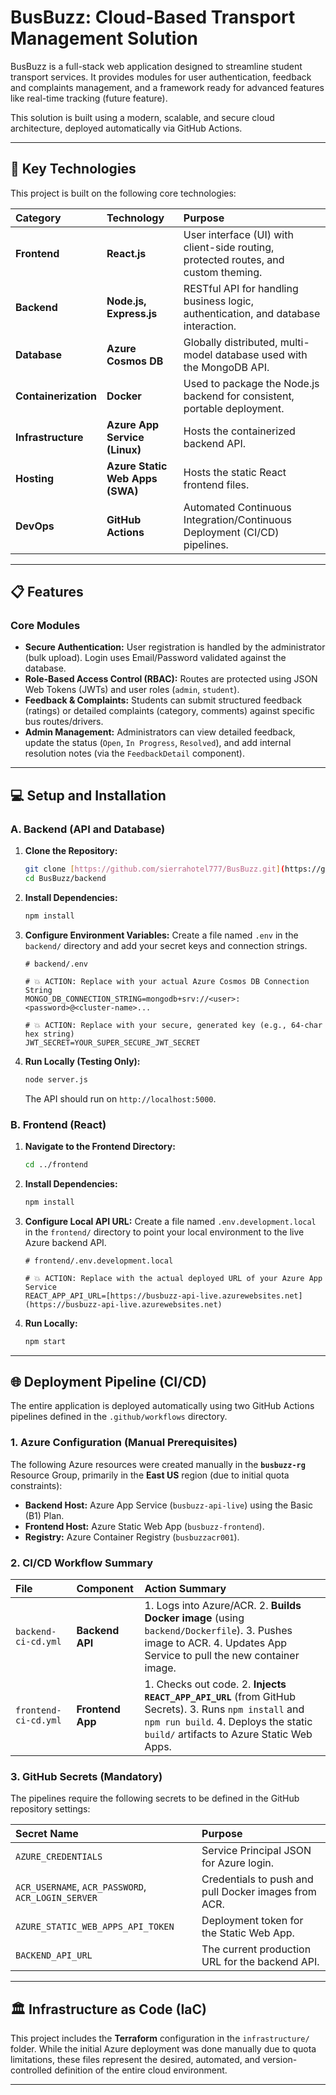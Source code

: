 # BusBuzz: Cloud-Based Transport Management Solution

BusBuzz is a full-stack web application designed to streamline student transport services. It provides modules for user authentication, feedback and complaints management, and a framework ready for advanced features like real-time tracking (future feature).

This solution is built using a modern, scalable, and secure cloud architecture, deployed automatically via GitHub Actions.

---

## 🚀 Key Technologies

This project is built on the following core technologies:

| Category | Technology | Purpose |
| :--- | :--- | :--- |
| **Frontend** | **React.js** | User interface (UI) with client-side routing, protected routes, and custom theming. |
| **Backend** | **Node.js, Express.js** | RESTful API for handling business logic, authentication, and database interaction. |
| **Database** | **Azure Cosmos DB** | Globally distributed, multi-model database used with the MongoDB API. |
| **Containerization** | **Docker** | Used to package the Node.js backend for consistent, portable deployment. |
| **Infrastructure** | **Azure App Service (Linux)** | Hosts the containerized backend API. |
| **Hosting** | **Azure Static Web Apps (SWA)** | Hosts the static React frontend files. |
| **DevOps** | **GitHub Actions** | Automated Continuous Integration/Continuous Deployment (CI/CD) pipelines. |

---

## 📋 Features

### Core Modules

* **Secure Authentication:** User registration is handled by the administrator (bulk upload). Login uses Email/Password validated against the database.
* **Role-Based Access Control (RBAC):** Routes are protected using JSON Web Tokens (JWTs) and user roles (`admin`, `student`).
* **Feedback & Complaints:** Students can submit structured feedback (ratings) or detailed complaints (category, comments) against specific bus routes/drivers.
* **Admin Management:** Administrators can view detailed feedback, update the status (`Open`, `In Progress`, `Resolved`), and add internal resolution notes (via the `FeedbackDetail` component).

---

## 💻 Setup and Installation

### A. Backend (API and Database)

1.  **Clone the Repository:**
    ```bash
    git clone [https://github.com/sierrahotel777/BusBuzz.git](https://github.com/sierrahotel777/BusBuzz.git)
    cd BusBuzz/backend
    ```

2.  **Install Dependencies:**
    ```bash
    npm install
    ```

3.  **Configure Environment Variables:**
    Create a file named `.env` in the `backend/` directory and add your secret keys and connection strings.

    ```dotenv
    # backend/.env
    
    # 💥 ACTION: Replace with your actual Azure Cosmos DB Connection String
    MONGO_DB_CONNECTION_STRING=mongodb+srv://<user>:<password>@<cluster-name>...
    
    # 💥 ACTION: Replace with your secure, generated key (e.g., 64-char hex string)
    JWT_SECRET=YOUR_SUPER_SECURE_JWT_SECRET
    ```

4.  **Run Locally (Testing Only):**
    ```bash
    node server.js
    ```
    The API should run on `http://localhost:5000`.

### B. Frontend (React)

1.  **Navigate to the Frontend Directory:**
    ```bash
    cd ../frontend
    ```

2.  **Install Dependencies:**
    ```bash
    npm install
    ```

3.  **Configure Local API URL:**
    Create a file named `.env.development.local` in the `frontend/` directory to point your local environment to the live Azure backend API.

    ```dotenv
    # frontend/.env.development.local

    # 💥 ACTION: Replace with the actual deployed URL of your Azure App Service
    REACT_APP_API_URL=[https://busbuzz-api-live.azurewebsites.net](https://busbuzz-api-live.azurewebsites.net) 
    ```

4.  **Run Locally:**
    ```bash
    npm start
    ```

---

## 🌐 Deployment Pipeline (CI/CD)

The entire application is deployed automatically using two GitHub Actions pipelines defined in the `.github/workflows` directory.

### 1. Azure Configuration (Manual Prerequisites)

The following Azure resources were created manually in the **`busbuzz-rg`** Resource Group, primarily in the **East US** region (due to initial quota constraints):

* **Backend Host:** Azure App Service (`busbuzz-api-live`) using the Basic (B1) Plan.
* **Frontend Host:** Azure Static Web App (`busbuzz-frontend`).
* **Registry:** Azure Container Registry (`busbuzzacr001`).

### 2. CI/CD Workflow Summary

| File | Component | Action Summary |
| :--- | :--- | :--- |
| `backend-ci-cd.yml` | **Backend API** | 1. Logs into Azure/ACR. 2. **Builds Docker image** (using `backend/Dockerfile`). 3. Pushes image to ACR. 4. Updates App Service to pull the new container image. |
| `frontend-ci-cd.yml` | **Frontend App** | 1. Checks out code. 2. **Injects `REACT_APP_API_URL`** (from GitHub Secrets). 3. Runs `npm install` and `npm run build`. 4. Deploys the static `build/` artifacts to Azure Static Web Apps. |

### 3. GitHub Secrets (Mandatory)

The pipelines require the following secrets to be defined in the GitHub repository settings:

| Secret Name | Purpose |
| :--- | :--- |
| `AZURE_CREDENTIALS` | Service Principal JSON for Azure login. |
| `ACR_USERNAME`, `ACR_PASSWORD`, `ACR_LOGIN_SERVER` | Credentials to push and pull Docker images from ACR. |
| `AZURE_STATIC_WEB_APPS_API_TOKEN` | Deployment token for the Static Web App. |
| `BACKEND_API_URL` | The current production URL for the backend API. |

---

## 🏛️ Infrastructure as Code (IaC)

This project includes the **Terraform** configuration in the `infrastructure/` folder. While the initial Azure deployment was done manually due to quota limitations, these files represent the desired, automated, and version-controlled definition of the entire cloud environment.

***
